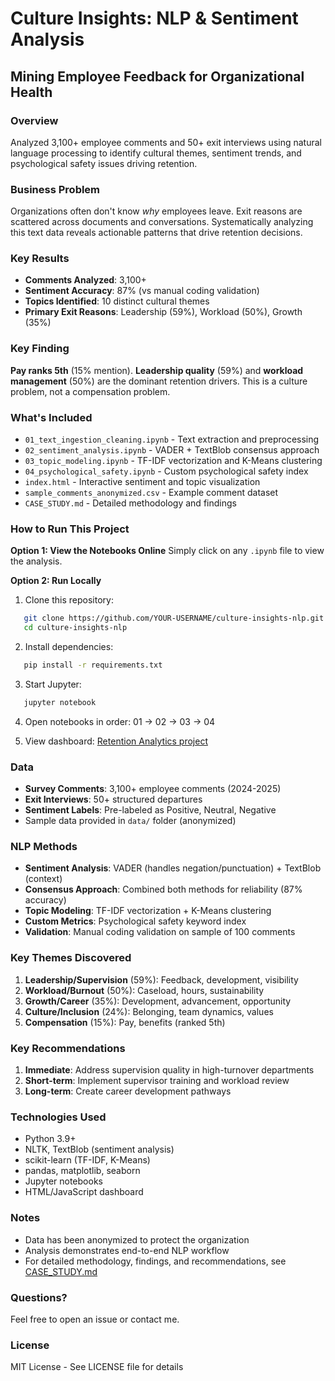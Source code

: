 # Culture Insights: NLP & Sentiment Analysis
## Mining Employee Feedback for Organizational Health

### Overview
Analyzed 3,100+ employee comments and 50+ exit interviews using natural language 
processing to identify cultural themes, sentiment trends, and psychological safety 
issues driving retention.

### Business Problem
Organizations often don't know *why* employees leave. Exit reasons are scattered 
across documents and conversations. Systematically analyzing this text data reveals 
actionable patterns that drive retention decisions.

### Key Results
- **Comments Analyzed**: 3,100+
- **Sentiment Accuracy**: 87% (vs manual coding validation)
- **Topics Identified**: 10 distinct cultural themes
- **Primary Exit Reasons**: Leadership (59%), Workload (50%), Growth (35%)

### Key Finding
**Pay ranks 5th** (15% mention). **Leadership quality** (59%) and **workload 
management** (50%) are the dominant retention drivers. This is a culture problem, 
not a compensation problem.

### What's Included
- `01_text_ingestion_cleaning.ipynb` - Text extraction and preprocessing
- `02_sentiment_analysis.ipynb` - VADER + TextBlob consensus approach
- `03_topic_modeling.ipynb` - TF-IDF vectorization and K-Means clustering
- `04_psychological_safety.ipynb` - Custom psychological safety index
- `index.html` - Interactive sentiment and topic visualization
- `sample_comments_anonymized.csv` - Example comment dataset
- `CASE_STUDY.md` - Detailed methodology and findings

### How to Run This Project

**Option 1: View the Notebooks Online**
Simply click on any `.ipynb` file to view the analysis.

**Option 2: Run Locally**
1. Clone this repository:
```bash
   git clone https://github.com/YOUR-USERNAME/culture-insights-nlp.git
   cd culture-insights-nlp
```

2. Install dependencies:
```bash
   pip install -r requirements.txt
```

3. Start Jupyter:
```bash
   jupyter notebook
```

4. Open notebooks in order: 01 → 02 → 03 → 04

5. View dashboard: [Retention Analytics project](https://tarockson.github.io/employee-retention-analytics/)

### Data
- **Survey Comments**: 3,100+ employee comments (2024-2025)
- **Exit Interviews**: 50+ structured departures
- **Sentiment Labels**: Pre-labeled as Positive, Neutral, Negative
- Sample data provided in `data/` folder (anonymized)

### NLP Methods
- **Sentiment Analysis**: VADER (handles negation/punctuation) + TextBlob (context)
- **Consensus Approach**: Combined both methods for reliability (87% accuracy)
- **Topic Modeling**: TF-IDF vectorization + K-Means clustering
- **Custom Metrics**: Psychological safety keyword index
- **Validation**: Manual coding validation on sample of 100 comments

### Key Themes Discovered
1. **Leadership/Supervision** (59%): Feedback, development, visibility
2. **Workload/Burnout** (50%): Caseload, hours, sustainability
3. **Growth/Career** (35%): Development, advancement, opportunity
4. **Culture/Inclusion** (24%): Belonging, team dynamics, values
5. **Compensation** (15%): Pay, benefits (ranked 5th)

### Key Recommendations
1. **Immediate**: Address supervision quality in high-turnover departments
2. **Short-term**: Implement supervisor training and workload review
3. **Long-term**: Create career development pathways

### Technologies Used
- Python 3.9+
- NLTK, TextBlob (sentiment analysis)
- scikit-learn (TF-IDF, K-Means)
- pandas, matplotlib, seaborn
- Jupyter notebooks
- HTML/JavaScript dashboard

### Notes
- Data has been anonymized to protect the organization
- Analysis demonstrates end-to-end NLP workflow
- For detailed methodology, findings, and recommendations, see [CASE_STUDY.md](https://github.com/tarockson/culture-insights-nlp/blob/main/case_study/CASE_STUDY.md)

### Questions?
Feel free to open an issue or contact me.

### License
MIT License - See LICENSE file for details



